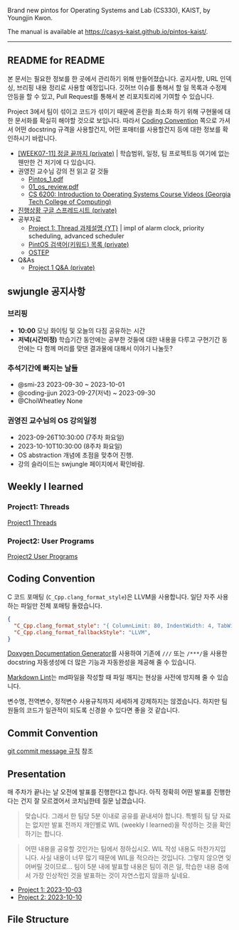 Brand new pintos for Operating Systems and Lab (CS330), KAIST, by Youngjin Kwon.

The manual is available at <https://casys-kaist.github.io/pintos-kaist/>.

---

## README for README

본 문서는 필요한 정보를 한 곳에서 관리하기 위해 만들어졌습니다. 공지사항, URL 인덱싱, 브리핑 내용 정리로 사용할 예정입니다. 깃허브 이슈를 통해서 할 일 목록과 수정제안등을 할 수 있고, Pull Request를 통해서 본 리포지토리에 기여할 수 있습니다.

Project 3에서 팀이 섞이고 코드가 섞이기 때문에 혼란을 최소화 하기 위해 구현물에 대한 문서화를 확실히 해야할 것으로 보입니다. 따라서 [Coding Convention](#coding-convention) 쪽으로 가셔서 어떤 docstring 규격을 사용할건지, 어떤 포매터를 사용할건지 등에 대한 정보를 확인하시기 바랍니다.

- [\[WEEK07-11\] 정글 끝까지 (private)](https://jungle7-7610626261f4.herokuapp.com/pages/W07-os.html) | 학습범위, 일정, 팀 프로젝트등 여기에 없는 웬만한 건 저기에 다 있습니다.
- 권영진 교수님 강의 전 읽고 갈 것들
  - [Pintos_1.pdf](https://drive.google.com/file/d/1rr1VobnaR8QiWq3TVImvzzHWWdB5d4B5/view)
  - [01_os_review.pdf](https://drive.google.com/file/d/1v7ZT0uCqnSFQQY3jQsnXnCh9WHPpgQxZ/view?usp=sharing)
  - [CS 6200: Introduction to Operating Systems Course Videos (Georgia Tech College of Computing)](https://omscs.gatech.edu/cs-6200-introduction-operating-systems-course-videos)
- [진행상황 구글 스프레드시트 (private)](https://docs.google.com/spreadsheets/d/1SjVvI3bUMruBB_XWPMXSnzziP343g9UCFIphWU4D2iE/edit#gid=0)
- 공부자료
  - [Project 1: Thread 과제설명 {YT}](https://youtu.be/myO2bs5LMak?si=8SmqdzUOKnTZO2dc) | impl of alarm clock, priority scheduling, advanced scheduler
  - [PintOS 검색어(키워드) 목록 (private)](https://jungle7-7610626261f4.herokuapp.com/pages/pintos-keywords.html)
  - [OSTEP](https://pages.cs.wisc.edu/~remzi/OSTEP/)
- Q&As
  - [Project 1 Q&A (private)](https://jungle7-7610626261f4.herokuapp.com/pages/pintos-questions1.html)

## swjungle 공지사항

### 브리핑

- **10:00** 모닝 화이팅 및 오늘의 다짐 공유하는 시간
- **저녁(시간미정)** 학습기간 동안에는 공부한 것들에 대한 내용을 다루고 구현기간 동안에는 다 함께 머리를 맞댄 결과물에 대해서 이야기 나눌듯?

### 추석기간에 빠지는 날들

- @smi-23 2023-09-30 ~ 2023-10-01
- @coding-jjun 2023-09-27(저녁) ~ 2023-09-30
- @ChoiWheatley None

### 권영진 교수님의 OS 강의일정

- 2023-09-26T10:30:00 (7주차 화요일)
- 2023-10-10T10:30:00 (8주차 화요일)
- OS abstraction 개념에 초점을 맞추어 진행.
- 강의 슬라이드는 swjungle 페이지에서 확인바람.

## Weekly I learned

### Project1: Threads
  
[Project1 Threads](doc/Project1%20Threads.md)

### Project2: User Programs

[Project2 User Programs](doc/Project2%20User%20Program.md)

## Coding Convention

C 코드 포매팅 (`C_Cpp.clang_format_style`)은 LLVM을 사용합니다. 일단 자주 사용하는 파일만 전체 포매팅 돌렸습니다.

```json
{
  "C_Cpp.clang_format_style": "{ ColumnLimit: 80, IndentWidth: 4, TabWidth: 4 }",
  "C_Cpp.clang_format_fallbackStyle": "LLVM",
}
```

[Doxygen Documentation Generator](https://marketplace.visualstudio.com/items?itemName=cschlosser.doxdocgen)를 사용하여 기존에 `///` 또는 `/***/`을 사용한 docstring 자동생성에 더 많은 기능과 자동완성을 제공해 줄 수 있습니다.

[Markdown Lint](https://marketplace.visualstudio.com/items?itemName=DavidAnson.vscode-markdownlint)는 md파일을 작성할 때 파일 깨지는 현상을 사전에 방지해 줄 수 있습니다.

변수명, 전역변수, 정적변수 사용규칙까지 세세하게 강제하지는 않겠습니다. 하지만 팀원들의 코드가 일관적이 되도록 신경쓸 수 있다면 좋을 것 같습니다.

## Commit Convention

[git commit message 규칙](https://choiwheatley.github.io/git%20commit%20message%20%EA%B7%9C%EC%B9%99/) 참조

## Presentation

매 주차가 끝나는 날 오전에 발표를 진행한다고 합니다. 아직 정확히 어떤 발표를 진행한다는 건지 잘 모르겠어서 코치님한테 질문 남겼습니다.

> 맞습니다. 그래서 한 팀당 5분 이내로 공유를 끝내셔야 합니다.
특별히 팀 당 자료는 없지만 발표 전까지 개인별로 WIL (weekly I learned)을 작성하는 것을 확인하기는 합니다.

> 어떤 내용을 공유할 것인가는 팀에서 정하십시오. WIL 작성 내용도 마찬가지입니다.
사실 내용이 너무 많기 때문에 WIL을 적으라는 것입니다. 그렇지 않으면 잊어버릴 것이므로...
팀이 5분 내에 발표할 내용은 팀이 겪은 일, 학습한 내용 중에서 가장 인상적인 것을 발표하는 것이 자연스럽지 않을까 싶네요.

- [Project 1: 2023-10-03](#)
- [Project 2: 2023-10-10](#)

## File Structure

[//begin]: # "Autogenerated link references for markdown compatibility"
[synchronization]: doc/synchronization.md "Synchronization"
[Project1 Threads]: <doc/Project1 Threads.md> "Project1 Threads"
[//end]: # "Autogenerated link references"
